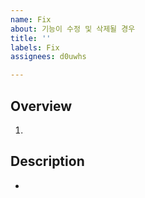 ```yaml
---
name: Fix
about: 기능이 수정 및 삭제될 경우
title: ''
labels: Fix
assignees: d0uwhs

---
```


## Overview

1. 

## Description

-
